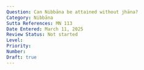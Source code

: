 ```yaml
---
Question: Can Nibbāna be attained without jhāna?
Category: Nibbāna
Sutta References: MN 113
Date Entered: March 11, 2025
Review Status: Not started
Level: 
Priority: 
Number: 
Draft: true
---
```

